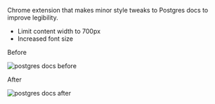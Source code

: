 Chrome extension that makes minor style tweaks to Postgres docs to improve legibility.

* Limit content width to 700px
* Increased font size

Before

![postgres docs before](https://cldup.com/TkRumoRzwy.png)

After

![postgres docs after](https://cldup.com/5oAC3mY0pr.png)

